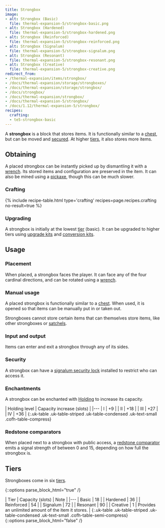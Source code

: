 ```yaml
---
title: Strongbox
image:
- alt: Strongbox (Basic)
  file: thermal-expansion-5/strongbox-basic.png
- alt: Strongbox (Hardened)
  file: thermal-expansion-5/strongbox-hardened.png
- alt: Strongbox (Reinforced)
  file: thermal-expansion-5/strongbox-reinforced.png
- alt: Strongbox (Signalum)
  file: thermal-expansion-5/strongbox-signalum.png
- alt: Strongbox (Resonant)
  file: thermal-expansion-5/strongbox-resonant.png
- alt: Strongbox (Creative)
  file: thermal-expansion-5/strongbox-creative.png
redirect_from:
- /thermal-expansion/items/strongbox/
- /docs/thermal-expansion/storage/strongboxes/
- /docs/thermal-expansion/storage/strongbox/
- /docs/strongbox/
- /docs/thermal-expansion/strongbox/
- /docs/thermal-expansion-5/strongbox/
- /docs/1.12/thermal-expansion-5/strongbox/
recipes:
  crafting:
  - te5-strongbox-basic
---
```


A **strongbox** is a block that stores items. It is functionally similar to a
[chest](https://minecraft.gamepedia.com/Chest), but can be moved and
[secured](/docs/1.12/thermal-foundation/signalum-security-lock/). At higher [tiers](#tiers), it also
stores more items.


Obtaining
---------

A placed strongbox can be instantly picked up by dismantling it with a
[wrench](/docs/1.12/wrenches/). Its stored items and configuration are preserved in
the item. It can also be mined using a
[pickaxe](https://minecraft.gamepedia.com/Pickaxe), though this can be much
slower.

### Crafting
{% include recipe-table.html type='crafting' recipes=page.recipes.crafting no-result=true %}

### Upgrading
A strongbox is initially at the lowest [tier](#tiers) (basic). It can be
upgraded to higher tiers using [upgrade kits](/docs/1.12/thermal-foundation/upgrade-kits/) and
[conversion kits](/docs/1.12/thermal-foundation/conversion-kits/).


Usage
-----

### Placement
When placed, a strongbox faces the player. It can face any of the four cardinal
directions, and can be rotated using a [wrench](/docs/1.12/wrenches/).

### Manual usage
A placed strongbox is functionally similar to a
[chest](https://minecraft.gamepedia.com/Chest). When used, it is opened so that
items can be manually put in or taken out.

Strongboxes cannot store certain items that can themselves store items, like
other strongboxes or [satchels](/docs/1.12/thermal-expansion/satchel/).

### Input and output
Items can enter and exit a strongbox through any of its sides.

### Security
A strongbox can have a [signalum security lock](/docs/1.12/thermal-foundation/signalum-security-lock/)
installed to restrict who can access it.

### Enchantments
A strongbox can be enchanted with [Holding](/docs/1.12/cofh-core/holding/) to increase its
capacity.

| Holding level | Capacity increase (slots) |
|---
| I | +9 |
| II | +18 |
| III | +27 |
| IV | +36 |
{:.uk-table .uk-table-striped .uk-table-condensed .uk-text-small .cofh-table-compress}

### Redstone comparators
When placed next to a strongbox with public access, a [redstone
comparator](https://minecraft.gamepedia.com/Redstone_Comparator) emits a signal
strength of between 0 and 15, depending on how full the strongbox is.


Tiers
-----

Strongboxes come in six [tiers](/docs/1.12/thermal-foundation/tiers/).

{::options parse_block_html="true" /}
<div class="uk-overflow-container">
| Tier | Capacity (slots) | Note |
|---
| Basic | 18 |
| Hardened | 36 |
| Reinforced | 54 |
| Signalum | 72 |
| Resonant | 90 |
| Creative | 1 | Provides an unlimited amount of the item it stores. |
{:.uk-table .uk-table-striped .uk-table-condensed .uk-text-small .cofh-table-semi-compress}
</div>
{::options parse_block_html="false" /}
